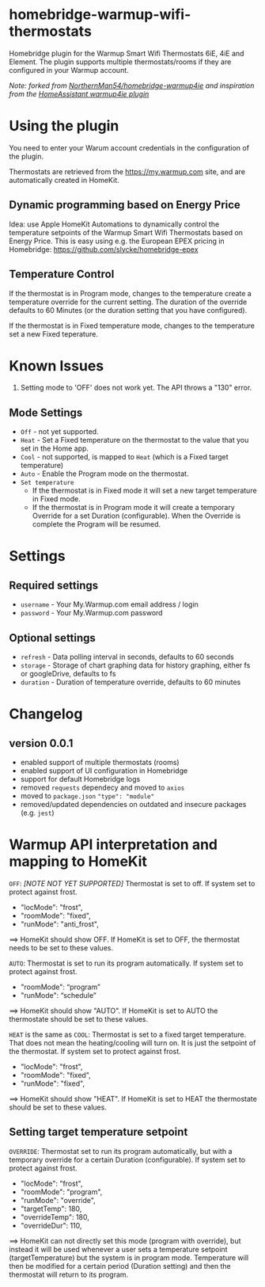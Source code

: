 # homebridge-warmup-wifi-thermostats

Homebridge plugin for the Warmup Smart Wifi Thermostats 6iE, 4iE and Element. The plugin supports multiple thermostats/rooms if they are configured in your Warmup account.

*Note: forked from [NorthernMan54/homebridge-warmup4ie](https://github.com/NorthernMan54/homebridge-warmup4ie) and inspiration from the [HomeAssistant warmup4ie plugin](https://github.com/alex-0103/warmup4IE/tree/dev)*

# Using the plugin
You need to enter your Warum account credentials in the configuration of the plugin.

Thermostats are retrieved from the https://my.warmup.com site, and are automatically created in HomeKit.

## Dynamic programming based on Energy Price
Idea: use Apple HomeKit Automations to dynamically control the temperature setpoints of the Warmup Smart Wifi Thermostats based on Energy Price. This is easy using e.g. the European EPEX pricing in Homebridge: https://github.com/slycke/homebridge-epex

## Temperature Control

If the thermostat is in Program mode, changes to the temperature create a temperature override for the current setting. The duration of the override defaults to 60 Minutes (or the duration setting that you have configured).  

If the thermostat is in Fixed temperature mode, changes to the temperature set a new Fixed teperature.

# Known Issues

1. Setting mode to 'OFF' does not work yet. The API throws a "130" error.

## Mode Settings
* `Off` - not yet supported.
* `Heat` - Set a Fixed temperature on the thermostat to the value that you set in the Home app.
* `Cool` - not supported, is mapped to `Heat` (which is a Fixed target temperature)
* `Auto` - Enable the Program mode on the thermostat.
* `Set temperature`
  * If the thermostat is in Fixed mode it will set a new target temperature in Fixed mode.
  * If the thermostat is in Program mode it will create a temporary Override for a set Duration (configurable). When the Override is complete the Program will be resumed.

# Settings

## Required settings
* `username` - Your My.Warmup.com email address / login
* `password` - Your My.Warmup.com password

## Optional settings

* `refresh` - Data polling interval in seconds, defaults to 60 seconds
* `storage` - Storage of chart graphing data for history graphing, either fs or googleDrive, defaults to fs
* `duration` - Duration of temperature override, defaults to 60 minutes

# Changelog

## version 0.0.1
* enabled support of multiple thermostats (rooms)
* enabled support of UI configuration in Homebridge
* support for default Homebridge logs
* removed `requests` dependecy and moved to `axios`
* moved to `package.json` `"type": "module"`
* removed/updated dependencies on outdated and insecure packages (e.g. `jest`)

# Warmup API interpretation and mapping to HomeKit
`OFF`: *[NOTE NOT YET SUPPORTED]* Thermostat is set to off. If system set to protect against frost.
*   "locMode": "frost",
*   "roomMode": "fixed",
*   "runMode": "anti_frost",

==> HomeKit should show OFF. If HomeKit is set to OFF, the thermostat needs to be set to these values.

`AUTO`: Thermostat is set to run its program automatically. If system set to protect against frost.
*   "roomMode": “program”
*   "runMode": “schedule”

==> HomeKit should show "AUTO". If HomeKit is set to AUTO the thermostate should be set to these values.

`HEAT` is the same as `COOL`: Thermostat is set to a fixed target temperature. That does not mean the heating/cooling will turn on. It is just the setpoint of the thermostat. If system set to protect against frost.
*   "locMode": "frost",
*   "roomMode": "fixed",
*   "runMode": "fixed",

==> HomeKit should show "HEAT". If HomeKit is set to HEAT the thermostate should be set to these values.

## Setting target temperature setpoint
`OVERRIDE`: Thermostat set to run its program automatically, but with a temporary override for a certain Duration (configurable). If system set to protect against frost.
*   "locMode": "frost",
*   "roomMode": "program",
*   "runMode": "override",
*   "targetTemp": 180,
*   "overrideTemp": 180,
*   "overrideDur": 110,

==> HomeKit can not directly set this mode (program with override), but instead it will be used whenever a user sets a temperature setpoint (targetTemperature) but the system is in program mode. Temperature will then be modified for
a certain period (Duration setting) and then the thermostat will return to its program.